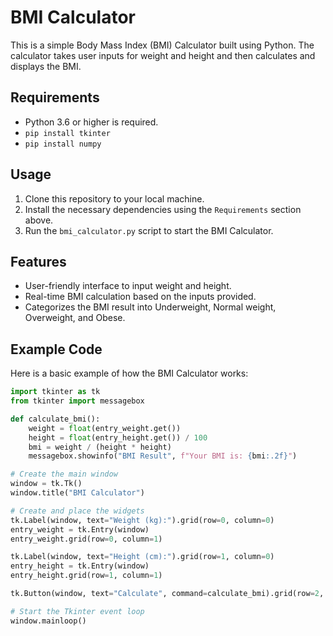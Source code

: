 # BMI Calculator

This is a simple Body Mass Index (BMI) Calculator built using Python. The calculator takes user inputs for weight and height and then calculates and displays the BMI.

## Requirements

- Python 3.6 or higher is required.
- `pip install tkinter`
- `pip install numpy`

## Usage

1. Clone this repository to your local machine.
2. Install the necessary dependencies using the `Requirements` section above.
3. Run the `bmi_calculator.py` script to start the BMI Calculator.

## Features

- User-friendly interface to input weight and height.
- Real-time BMI calculation based on the inputs provided.
- Categorizes the BMI result into Underweight, Normal weight, Overweight, and Obese.

## Example Code

Here is a basic example of how the BMI Calculator works:

```python
import tkinter as tk
from tkinter import messagebox

def calculate_bmi():
    weight = float(entry_weight.get())
    height = float(entry_height.get()) / 100
    bmi = weight / (height * height)
    messagebox.showinfo("BMI Result", f"Your BMI is: {bmi:.2f}")

# Create the main window
window = tk.Tk()
window.title("BMI Calculator")

# Create and place the widgets
tk.Label(window, text="Weight (kg):").grid(row=0, column=0)
entry_weight = tk.Entry(window)
entry_weight.grid(row=0, column=1)

tk.Label(window, text="Height (cm):").grid(row=1, column=0)
entry_height = tk.Entry(window)
entry_height.grid(row=1, column=1)

tk.Button(window, text="Calculate", command=calculate_bmi).grid(row=2, columnspan=2)

# Start the Tkinter event loop
window.mainloop()
